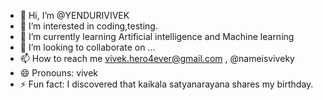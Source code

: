 - 👋 Hi, I’m @YENDURIVIVEK
- 👀 I’m interested in coding,testing.
- 🌱 I’m currently learning Artificial intelligence and Machine learning
- 💞️ I’m looking to collaborate on ...
- 📫 How to reach me vivek.hero4ever@gmail.com , @nameisviveky
- 😄 Pronouns: vivek
- ⚡ Fun fact: I discovered that kaikala satyanarayana shares my birthday.

<!---
YENDURIVIVEK/YENDURIVIVEK is a ✨ special ✨ repository because its `README.md` (this file) appears on your GitHub profile.
You can click the Preview link to take a look at your changes.
--->
